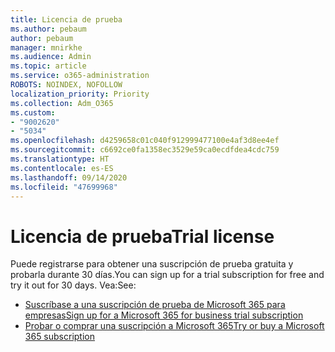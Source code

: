 ```yaml
---
title: Licencia de prueba
ms.author: pebaum
author: pebaum
manager: mnirkhe
ms.audience: Admin
ms.topic: article
ms.service: o365-administration
ROBOTS: NOINDEX, NOFOLLOW
localization_priority: Priority
ms.collection: Adm_O365
ms.custom:
- "9002620"
- "5034"
ms.openlocfilehash: d4259658c01c040f912999477100e4af3d8ee4ef
ms.sourcegitcommit: c6692ce0fa1358ec3529e59ca0ecdfdea4cdc759
ms.translationtype: HT
ms.contentlocale: es-ES
ms.lasthandoff: 09/14/2020
ms.locfileid: "47699968"
---
```

# <a name="trial-license"></a><span data-ttu-id="e1ea0-102">Licencia de prueba</span><span class="sxs-lookup"><span data-stu-id="e1ea0-102">Trial license</span></span>

<span data-ttu-id="e1ea0-103">Puede registrarse para obtener una suscripción de prueba gratuita y probarla durante 30 días.</span><span class="sxs-lookup"><span data-stu-id="e1ea0-103">You can sign up for a trial subscription for free and try it out for 30 days.</span></span> <span data-ttu-id="e1ea0-104">Vea:</span><span class="sxs-lookup"><span data-stu-id="e1ea0-104">See:</span></span>

- [<span data-ttu-id="e1ea0-105">Suscríbase a una suscripción de prueba de Microsoft 365 para empresas</span><span class="sxs-lookup"><span data-stu-id="e1ea0-105">Sign up for a Microsoft 365 for business trial subscription</span></span>](https://docs.microsoft.com/microsoft-365/commerce/sign-up-for-office-365-trial?view=o365-worldwide)
- [<span data-ttu-id="e1ea0-106">Probar o comprar una suscripción a Microsoft 365</span><span class="sxs-lookup"><span data-stu-id="e1ea0-106">Try or buy a Microsoft 365 subscription</span></span>](https://docs.microsoft.com/microsoft-365/commerce/try-or-buy-microsoft-365?view=o365-worldwide)
